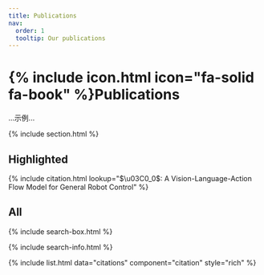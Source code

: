 ```yaml
---
title: Publications
nav:
  order: 1
  tooltip: Our publications
---
```


# {% include icon.html icon="fa-solid fa-book" %}Publications

...示例...

{% include section.html %}

## Highlighted

{% include citation.html lookup="$\u03C0_0$: A Vision-Language-Action Flow Model for General Robot Control" %}

## All

{% include search-box.html %}

{% include search-info.html %}

{% include list.html data="citations" component="citation" style="rich" %}
